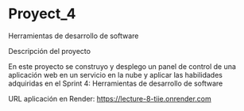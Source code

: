 # Proyect_4
 Herramientas de desarrollo de software

Descripción del proyecto

En este proyecto se construyo y desplego un panel de control de una aplicación web en un servicio en la nube y aplicar las habilidades adquiridas en el Sprint 4: Herramientas de desarrollo de software

URL aplicación en Render: https://lecture-8-tiie.onrender.com